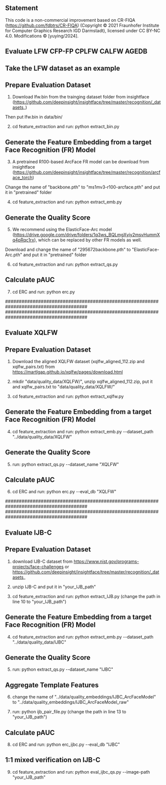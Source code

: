 ## Statement ##

This code is a non-commercial improvement based on CR-FIQA (https://github.com/fdbtrs/CR-FIQA) (Copyright © 2021 Fraunhofer Institute for Computer Graphics Research IGD Darmstadt), licensed under CC BY-NC 4.0. Modifications © [yuying/2024].  



## Evaluate  LFW CFP-FP CPLFW CALFW AGEDB ##
## Take the LFW dataset as an example ##

##  Prepare Evaluation Dataset ##
1. Download lfw.bin from the trainging dataset folder from insightface (https://github.com/deepinsight/insightface/tree/master/recognition/_datasets_)

Then put lfw.bin in data/bin/

2. cd feature_extraction and run: python extract_bin.py 


##  Generate the Feature Embedding from a target Face Recognition (FR) Model ##
3. A pretrained R100-based ArcFace FR model can be download from insightface (https://github.com/deepinsight/insightface/tree/master/recognition/arcface_torch)

Change the name of "backbone.pth" to "ms1mv3-r100-arcface.pth" and put it in "pretrained" folder

4. cd feature_extraction and run: python extract_emb.py 


##  Generate the Quality Score ##
5. We recommend using the ElasticFace-Arc model (https://drive.google.com/drive/folders/1q3ws_BQLmgXyiy2msvHummXq4pRqc1rx), which can be replaced by other FR models as well.

Download and change the name of "295672backbone.pth" to "ElasticFace-Arc.pth"  and put it in "pretrained" folder

6. cd feature_extraction and run: python extract_qs.py 

## Calculate pAUC ##

7. cd ERC and run: python erc.py



######################################################################################
######################################################################################

## Evaluate XQLFW ##

##  Prepare Evaluation Dataset ##
1. Download the aligned XQLFW dataset (xqlfw_aligned_112.zip and xqlfw_pairs.txt) from https://martlgap.github.io/xqlfw/pages/download.html

2. mkdir "data/quality_data/XQLFW/", unzip xqlfw_aligned_112.zip, put it and xqlfw_pairs.txt to "data/quality_data/XQLFW/"

3. cd feature_extraction and run: python extract_xqlfw.py

##  Generate the Feature Embedding from a target Face Recognition (FR) Model ##
4. cd feature_extraction and run: python extract_emb.py --dataset_path "../data/quality_data/XQLFW"

## Generate the Quality Score ##
5. run: python extract_qs.py --dataset_name "XQLFW"

## Calculate pAUC ##
6. cd ERC and run: python erc.py --eval_db "XQLFW"


######################################################################################
######################################################################################

## Evaluate IJB-C ##

##  Prepare Evaluation Dataset ##
1. download IJB-C dataset from https://www.nist.gov/programs-projects/face-challenges or https://github.com/deepinsight/insightface/tree/master/recognition/_datasets_

2. unzip IJB-C and put it in "your_IJB_path"

3. cd feature_extraction and run: python extract_IJB.py (change the path in line 10 to "your_IJB_path")

##  Generate the Feature Embedding from a target Face Recognition (FR) Model ##
4. cd feature_extraction and run: python extract_emb.py --dataset_path "../data/quality_data/IJBC"

## Generate the Quality Score ##
5. run: python extract_qs.py --dataset_name "IJBC"

## Aggregate Template Features ##
6. change the name of "../data/quality_embeddings/IJBC_ArcFaceModel" to "../data/quality_embeddings/IJBC_ArcFaceModel_raw"

7. run: python ijb_pair_file.py (change the path in line 13 to "your_IJB_path")

## Calculate pAUC ##
8. cd ERC and run: python erc_ijbc.py --eval_db "IJBC"

## 1:1 mixed verification on IJB-C ##
9. cd feature_extraction and run: python eval_ijbc_qs.py --image-path "your_IJB_path"

